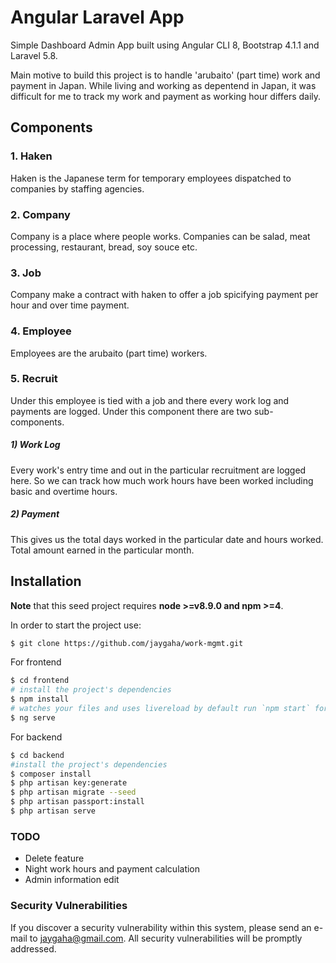 # Angular Laravel App

Simple Dashboard Admin App built using Angular CLI 8, Bootstrap 4.1.1 and Laravel 5.8.

Main motive to build this project is to handle 'arubaito' (part time) work and payment in Japan. While living and working as depentend in Japan, it was difficult for me to track my work and payment as working hour differs daily.

## Components
### 1. Haken
Haken is the Japanese term for temporary employees dispatched to companies by staffing agencies.

### 2. Company
Company is a place where people works. Companies can be salad, meat processing, restaurant, bread, soy souce etc.

### 3. Job
Company make a contract with haken to offer a job spicifying payment per hour and over time payment.

### 4. Employee
Employees are the arubaito (part time) workers.

### 5. Recruit
Under this employee is tied with a job and there every work log and payments are logged. Under this component there are two sub-components.

##### 1) Work Log
Every work's entry time and out in the particular recruitment are logged here. So we can track how much work hours have been worked including basic and overtime hours.
##### 2) Payment
This gives us the total days worked in the particular date and hours worked. Total amount earned in the particular month.

## Installation

**Note** that this seed project requires **node >=v8.9.0 and npm >=4**.

In order to start the project use:

```bash
$ git clone https://github.com/jaygaha/work-mgmt.git
```
For frontend
```bash
$ cd frontend
# install the project's dependencies
$ npm install
# watches your files and uses livereload by default run `npm start` for a dev server. Navigate to `http://localhost:4200/`. The app will automatically reload if you change any of the source files.
$ ng serve
```
For backend
```bash
$ cd backend
#install the project's dependencies
$ composer install
$ php artisan key:generate
$ php artisan migrate --seed
$ php artisan passport:install
$ php artisan serve
```

### TODO
* Delete feature
* Night work hours and payment calculation
* Admin information edit

### Security Vulnerabilities
If you discover a security vulnerability within this system, please send an e-mail to jaygaha@gmail.com. All security vulnerabilities will be promptly addressed.